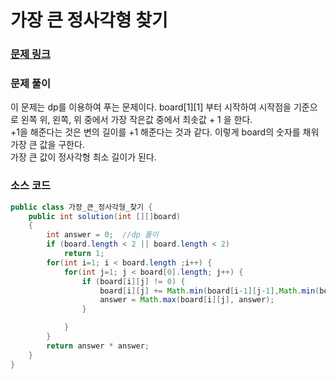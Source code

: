 # 가장 큰 정사각형 찾기

### [문제 링크](https://school.programmers.co.kr/learn/courses/30/lessons/12905)

### 문제 풀이
이 문제는 dp를 이용하여 푸는 문제이다.
board[1][1] 부터 시작하여 시작점을 기준으로 왼쪽 위, 왼쪽, 위 중에서 가장 작은값 중에서 최솟값 + 1 을 한다. </br>
+1을 해준다는 것은 변의 길이를 +1 해준다는 것과 같다. 이렇게 board의 숫자를 채워 가장 큰 값을 구한다. </br>
가장 큰 값이 정사각형 최소 길이가 된다. </br>


### 소스 코드
```java
public class 가장_큰_정사각형_찾기 {
    public int solution(int [][]board)
    {
        int answer = 0;  //dp 풀이
        if (board.length < 2 || board.length < 2)
            return 1;
        for(int i=1; i < board.length ;i++) {
            for(int j=1; j < board[0].length; j++) {
                if (board[i][j] != 0) {
                    board[i][j] += Math.min(board[i-1][j-1],Math.min(board[i-1][j],board[i][j-1]));
                    answer = Math.max(board[i][j], answer);
                }

            }
        }
        return answer * answer;
    }
}


```